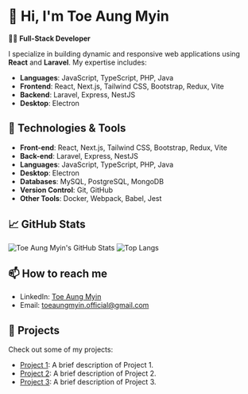 # 👋 Hi, I'm Toe Aung Myin

👨‍💻 **Full-Stack Developer**

I specialize in building dynamic and responsive web applications using **React** and **Laravel**. My expertise includes:

- **Languages**: JavaScript, TypeScript, PHP, Java
- **Frontend**: React, Next.js, Tailwind CSS, Bootstrap, Redux, Vite
- **Backend**: Laravel, Express, NestJS
- **Desktop**: Electron

## 🔧 Technologies & Tools

- **Front-end**: React, Next.js, Tailwind CSS, Bootstrap, Redux, Vite
- **Back-end**: Laravel, Express, NestJS
- **Languages**: JavaScript, TypeScript, PHP, Java
- **Desktop**: Electron
- **Databases**: MySQL, PostgreSQL, MongoDB
- **Version Control**: Git, GitHub
- **Other Tools**: Docker, Webpack, Babel, Jest

## 📈 GitHub Stats

![Toe Aung Myin's GitHub Stats](https://github-readme-stats.vercel.app/api?username=toeaungmyin&show_icons=true&theme=radical)
![Top Langs](https://github-readme-stats.vercel.app/api/top-langs/?username=toeaungmyin&layout=compact&theme=radical)

## 📫 How to reach me

- LinkedIn: [Toe Aung Myin](https://www.linkedin.com/in/toeaungmyin)
- Email: [toeaungmyin.official@gmail.com](mailto:toeaungmyin.official@gmail.com)

## 🚀 Projects

Check out some of my projects:

- [Project 1](https://github.com/toeaungmyin/project1): A brief description of Project 1.
- [Project 2](https://github.com/toeaungmyin/project2): A brief description of Project 2.
- [Project 3](https://github.com/toeaungmyin/project3): A brief description of Project 3.

